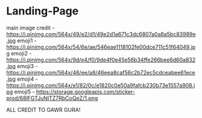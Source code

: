 # Landing-Page
main image credit - https://i.pinimg.com/564x/49/e2/d1/49e2d1a671c3dc6807a0a8a5bc83989e.jpg
emoji1 - https://i.pinimg.com/564x/54/6e/ae/546eae1118102fe00dce711c51f64049.jpg
emoji2 - https://i.pinimg.com/564x/9d/e4/f0/9de4f0e45e56b34ffe266bee6d60a832.jpg
emoji3 - https://i.pinimg.com/564x/46/ee/a8/46eea8caf56c2b72ec5cdceabee61ece.jpg
emoji4 - https://i.pinimg.com/564x/e1/82/0c/e1820c0e50a9fafcb230b73e1557a908.jpg
emoji5 - https://storage.googleapis.com/sticker-prod/68lFGTJuNITZ7RbCoQeZ/1.png

ALL CREDIT TO GAWR GURA!

